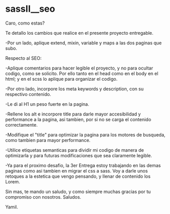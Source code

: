 # sassII__seo

Caro, como estas? 

Te detallo los cambios que realice en el presente proyecto entregable.

-Por un lado, aplique extend, mixin, variable y maps a las dos paginas que subo.
    
Respecto al SEO:

-Aplique comentarios para hacer legible el proyecto, y no para ocultar codigo, como se solicito. Por ello tanto en el head como en el body en el 
html; y en el scss lo aplique para organizar el codigo.

-Por otro lado, incorpore los meta keywords y description, con su respectivo contenido.

-Le di al H1 un peso fuerte en la pagina.

-Rellene los alt e incorpore title para darle mayor accesibilidad y performance a la pagina, asi tambien, por si no se carga el contenido correctamente.

-Modifique el "title" para optimizar la pagina para los motores de busqueda, como tambien para mayor performance.

-Utilice etiquetas semanticas para dividir mi codigo de manera de optimizarla y para futuras modificaciones que sea claramente legible.

-Ya para el proximo desafio, la 3er Entrega estoy trabajando en las demas paginas como asi tambien en migrar el css a sass. Voy a darle unos retoques a
la estetica que vengo pensando, y llenar de contenido los Lorem. 

Sin mas, te mando un saludo, y como siempre muchas gracias por tu compromiso con nosotros.
Saludos.

Yamil.
